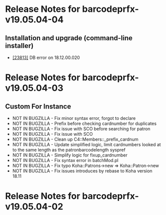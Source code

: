 
# Release Notes for barcodeprfx-v19.05.04-04

## Installation and upgrade (command-line installer)

- [[23813]](http://bugs.koha-community.org/bugzilla3/show_bug.cgi?id=23813) DB error on 18.12.00.020



# Release Notes for barcodeprfx-v19.05.04-03

## Custom For Instance

- NOT IN BUGZILLA - Fix minor syntax error, forgot to declare
- NOT IN BUGZILLA - Prefix before checking cardnumber for duplicates
- NOT IN BUGZILLA - Fix issue with SCO before searching for patron
- NOT IN BUGZILLA - Fix issue with SCO
- NOT IN BUGZILLA - Clean up C4::Members::_prefix_cardnum
- NOT IN BUGZILLA - Update simplified logic, limit cardnumbers looked at to the same length as the patronbarcodelength syspref
- NOT IN BUGZILLA - Simplify logic for fixup_cardnumber
- NOT IN BUGZILLA - Fix syntax error in batchMod.pl
- NOT IN BUGZILLA - Fix typo Koha::Patrons->new => Koha::Patron->new
- NOT IN BUGZILLA - Fix issues introduces by rebase to Koha version 18.11



# Release Notes for barcodeprfx-v19.05.04-02


